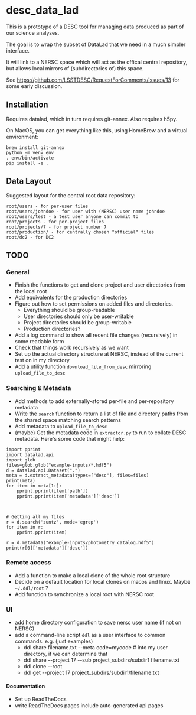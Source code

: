 # desc_data_lad

This is a prototype of a DESC tool for managing data produced as part of our science analyses.

The goal is to wrap the subset of DataLad that we need in a much simpler interface.

It will link to a NERSC space which will act as the offical central repository, but allows local mirrors of (subdirectories of) this space.

See https://github.com/LSSTDESC/RequestForComments/issues/13 for some early discussion.

## Installation

Requires datalad, which in turn requires git-annex.  Also requires h5py.

On MacOS, you can get everything like this, using HomeBrew and a virtual environment:

```
brew install git-annex
python -m venv env
. env/bin/activate
pip install -e .
```


## Data Layout

Suggested layout for the central root data repository:

```
root/users - for per-user files
root/users/johndoe - for user with (NERSC) user name johndoe
root/users/test - a test user anyone can commit to
root/projects - for per-project files
root/projects/7 - for project number 7
root/production/ - for centrally chosen "official" files
root/dc2 - for DC2
```

## TODO

### General

- Finish the functions to get and clone project and user directories from the local root
- Add equivalents for the production directories
- Figure out how to set permissions on added files and directories.
    - Everything should be group-readable
    - User directories should only be user-writable
    - Project directories should be group-writable
    - Production directories?
- Add a log command to show all recent file changes (recursively) in some readable form
- Check that things work recursively as we want
- Set up the actual directory structure at NERSC, instead of the current test on in my directory
- Add a utility function `download_file_from_desc` mirroring `upload_file_to_desc`

### Searching & Metadata


- Add methods to add externally-stored per-file and per-repository metadata
- Write the `search` function to return a list of file and directory paths from the shared space matching search patterns
- Add metadata to `upload_file_to_desc`
- (maybe) Get the metadata code in `extractor.py` to run to collate DESC metadata.  Here's some code that might help:
```
import pprint
import datalad.api
import glob
files=glob.glob("example-inputs/*.hdf5")
d = datalad.api.Dataset(".")
meta = d.extract_metadata(types=["desc"], files=files)
print(meta)
for item in meta[1:]:
    pprint.pprint(item['path'])
    pprint.pprint(item['metadata']['desc'])



# Getting all my files
r = d.search('zuntz', mode='egrep')
for item in r:
    pprint.pprint(item)

r = d.metadata("example-inputs/photometry_catalog.hdf5")
print(r[0]['metadata']['desc'])
```


### Remote access

- Add a function to make a local clone of the whole root structure
- Decide on a default location for local clones on macos and linux. Maybe `~/.ddl/root` ?
- Add function to synchronize a local root with NERSC root

### UI

- add home directory configuration to save nersc user name (if not on NERSC)
- add a command-line script `ddl`  as a user interface to common commands. e.g. (just examples)
    - ddl share filename.txt --meta code=mycode  # into my user directory, if we can determine that
    - ddl share --project 17 --sub project_subdirs/subdir1 filename.txt
    - ddl clone --root
    - ddl get --project 17 project_subdirs/subdir1/filename.txt


#### Documentation

- Set up ReadTheDocs
- write ReadTheDocs pages include auto-generated api pages
